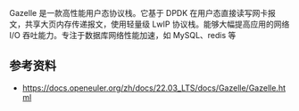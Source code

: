 Gazelle 是一款高性能用户态协议栈。它基于 DPDK 在用户态直接读写网卡报文，共享大页内存传递报文，使用轻量级 LwIP 协议栈。能够大幅提高应用的网络 I/O 吞吐能力。专注于数据库网络性能加速，如 MySQL、redis 等

## 参考资料

- <https://docs.openeuler.org/zh/docs/22.03_LTS/docs/Gazelle/Gazelle.html>